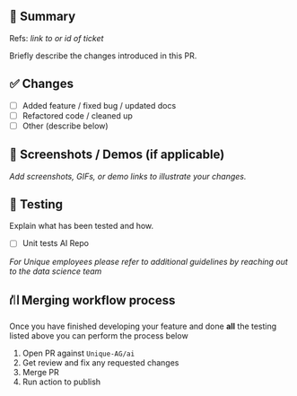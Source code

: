## 🚀 Summary
Refs: _link to or id of ticket_

Briefly describe the changes introduced in this PR.

## ✅ Changes

- [ ] Added feature / fixed bug / updated docs
- [ ] Refactored code / cleaned up
- [ ] Other (describe below)

## 📸 Screenshots / Demos (if applicable)

_Add screenshots, GIFs, or demo links to illustrate your changes._

## 🧪 Testing

Explain what has been tested and how.

- [ ] Unit tests AI Repo

_For Unique employees please refer to additional guidelines by reaching out to the data science team_

## ⛙ Merging workflow process
Once you have finished developing your feature and done **all** the testing listed above you can perform the process below

1. Open PR against `Unique-AG/ai`
2. Get review and fix any requested changes
3. Merge PR
4. Run action to publish 
